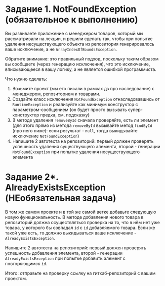 
# Задание 1. NotFoundException (обязательное к выполнению)

Вы развиваете приложение с менеджером товаров, который мы рассматривали на лекции, и решили сделать так, чтобы при попытке удаления несуществующего объекта из репозитория генерировалось ваше исключение, а не `ArrayIndexOfBoundsException`.

Обратите внимание: это правильный подход, поскольку таким образом вы сообщаете (через генерацию исключения), что это исключение, вписывающееся в вашу логику, а не является ошибкой программиста.

Что нужно сделать:
1. Возьмите проект (мы его писали в рамках дз про наследование) с менеджером, репозиторием и товарами.
1. Создайте класс исключения `NotFoundException` отнаследовавшись от `RuntimeException` и реализуйте как минимум конструктор с параметром-сообщением (он будет просто вызывать супер-конструктор предка, см. подсказку)
1. В методе удаления `removeById` сначала проверяйте, есть ли элемент (для этого прямо из метода `removeById` вызывайте метод `findById` (про него ниже): если результат - `null`, тогда выкидывайте исключение `NotFoundException`)
1. Напишите 2 автотеста на репозиторий: первый должен проверять успешность удаления существующего элемента, второй - генерации `NotFoundException` при попытке удаления несуществующего элемента

# Задание 2*. AlreadyExistsException (НЕобязательная задача)

В том же самом проекте и в той же самой ветке добавьте следующую новую функциональность. В методе добавления нового товара в репозиторий должна осуществляться проверка на то, что в нём нет уже товара, у которого бы совпадал `id` с `id` добавляемого товара. Если же такой уже есть, то должно выкидываться ваше исключение - 
`AlreadyExistsException`. 

Напишите 2 автотеста на репозиторий: первый должен проверять успешность добавления элемента, второй - генерации `AlreadyExistsException` при попытке добавить элемент с повторяющимся `id`.

Итого: отправьте на проверку ссылку на гитхаб-репозиторий с вашим проектом. 